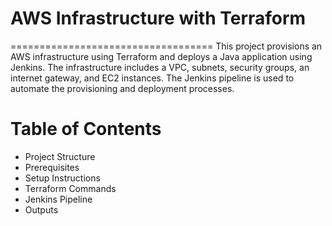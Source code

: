 # AWS Infrastructure with Terraform
===================================
This project provisions an AWS infrastructure using Terraform and deploys a Java application using Jenkins. The infrastructure includes a VPC, subnets, security groups, an internet gateway, and EC2 instances. The Jenkins pipeline is used to automate the provisioning and deployment processes.
# Table of Contents
* Project Structure
* Prerequisites
* Setup Instructions
* Terraform Commands
* Jenkins Pipeline
* Outputs
